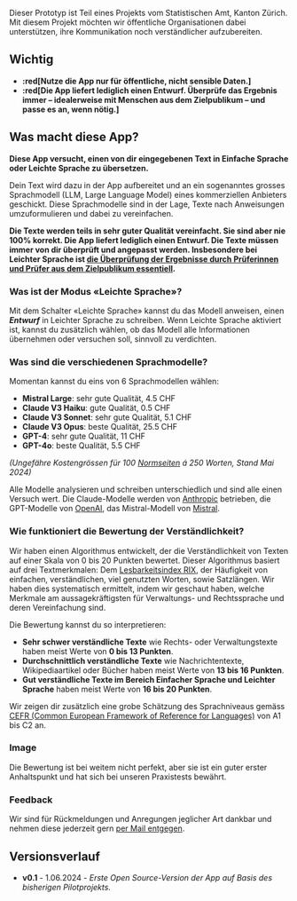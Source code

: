 Dieser Prototyp ist Teil eines Projekts vom Statistischen Amt, Kanton Zürich. Mit diesem Projekt möchten wir öffentliche Organisationen dabei unterstützen, ihre Kommunikation noch verständlicher aufzubereiten.

## Wichtig
- **:red[Nutze die App nur für öffentliche, nicht sensible Daten.]**
- **:red[Die App liefert lediglich einen Entwurf. Überprüfe das Ergebnis immer – idealerweise mit Menschen aus dem Zielpublikum – und passe es an, wenn nötig.]**


## Was macht diese App?

**Diese App versucht, einen von dir eingegebenen Text in Einfache Sprache oder Leichte Sprache zu übersetzen.**

Dein Text wird dazu in der App aufbereitet und an ein sogenanntes grosses Sprachmodell (LLM, Large Language Model) eines kommerziellen Anbieters geschickt. Diese Sprachmodelle sind in der Lage, Texte nach Anweisungen umzuformulieren und dabei zu vereinfachen.

**Die Texte werden teils in sehr guter Qualität vereinfacht. Sie sind aber nie 100% korrekt. Die App liefert lediglich einen Entwurf. Die Texte müssen immer von dir überprüft und angepasst werden. Insbesondere bei Leichter Sprache ist [die Überprüfung der Ergebnisse durch Prüferinnen und Prüfer aus dem Zielpublikum essentiell](https://www.leichte-sprache.org/leichte-sprache/das-pruefen/).**

### Was ist der Modus «Leichte Sprache»?
Mit dem Schalter «Leichte Sprache» kannst du das Modell anweisen, einen ***Entwurf*** in Leichter Sprache zu schreiben. Wenn Leichte Sprache aktiviert ist, kannst du zusätzlich wählen, ob das Modell alle Informationen übernehmen oder versuchen soll, sinnvoll zu verdichten. 


### Was sind die verschiedenen Sprachmodelle?
Momentan kannst du eins von 6 Sprachmodellen wählen:

- **Mistral Large**: sehr gute Qualität, 4.5 CHF
- **Claude V3 Haiku**: gute Qualität, 0.5 CHF
- **Claude V3 Sonnet**: sehr gute Qualität, 5.1 CHF
- **Claude V3 Opus**: beste Qualität, 25.5 CHF
- **GPT-4**: sehr gute Qualität, 11 CHF
- **GPT-4o**: beste Qualität, 5.5 CHF

*(Ungefähre Kostengrössen für 100 [Normseiten](https://de.wikipedia.org/wiki/Normseite) á 250 Worten, Stand Mai 2024)*

Alle Modelle analysieren und schreiben unterschiedlich und sind alle einen Versuch wert. Die Claude-Modelle werden von [Anthropic](https://www.anthropic.com/) betrieben, die GPT-Modelle von [OpenAI](https://openai.com/), das Mistral-Modell von [Mistral](https://mistral.ai/).<br>


### Wie funktioniert die Bewertung der Verständlichkeit?
Wir haben einen Algorithmus entwickelt, der die Verständlichkeit von Texten auf einer Skala von 0 bis 20 Punkten bewertet. Dieser Algorithmus basiert auf drei Textmerkmalen: Dem [Lesbarkeitsindex RIX](https://www.jstor.org/stable/40031755), der Häufigkeit von einfachen, verständlichen, viel genutzten Worten, sowie Satzlängen. Wir haben dies systematisch ermittelt, indem wir geschaut haben, welche Merkmale am aussagekräftigsten für Verwaltungs- und Rechtssprache und deren Vereinfachung sind.

Die Bewertung kannst du so interpretieren:

- **Sehr schwer verständliche Texte** wie Rechts- oder Verwaltungstexte haben meist Werte von **0 bis 13 Punkten**.
- **Durchschnittlich verständliche Texte** wie Nachrichtentexte, Wikipediaartikel oder Bücher haben meist Werte von **13 bis 16 Punkten**.
- **Gut verständliche Texte im Bereich Einfacher Sprache und Leichter Sprache** haben meist Werte von **16 bis 20 Punkten**.

Wir zeigen dir zusätzlich eine grobe Schätzung des Sprachniveaus gemäss [CEFR (Common European Framework of Reference for Languages)](https://www.coe.int/en/web/common-european-framework-reference-languages/level-descriptions) von A1 bis C2 an.  

### Image ###

Die Bewertung ist bei weitem nicht perfekt, aber sie ist ein guter erster Anhaltspunkt und hat sich bei unseren Praxistests bewährt.


### Feedback
Wir sind für Rückmeldungen und Anregungen jeglicher Art dankbar und nehmen diese jederzeit gern [per Mail entgegen](mailto:datashop@statistik.zh.ch).


## Versionsverlauf
- **v0.1** - 1.06.2024 - *Erste Open Source-Version der App auf Basis des bisherigen Pilotprojekts.*
